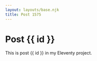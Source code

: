 ```yaml
---
layout: layouts/base.njk
title: Post 1575
---
```


# Post {{ id }}

This is post {{ id }} in my Eleventy project.
